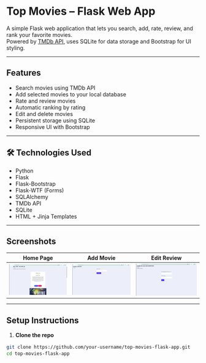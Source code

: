 # Top Movies – Flask Web App

A simple Flask web application that lets you search, add, rate, review, and rank your favorite movies.  
Powered by [TMDb API](https://www.themoviedb.org/), uses SQLite for data storage and Bootstrap for UI styling.

---

## Features

-  Search movies using TMDb API
-  Add selected movies to your local database
-  Rate and review movies
-  Automatic ranking by rating
-  Edit and delete movies
-  Persistent storage using SQLite
-  Responsive UI with Bootstrap

---

## 🛠 Technologies Used

- Python
- Flask
- Flask-Bootstrap
- Flask-WTF (Forms)
- SQLAlchemy
- TMDb API
- SQLite
- HTML + Jinja Templates

---

## Screenshots

| Home Page | Add Movie | Edit Review              |
|-----------|-----------|--------------------------|
| ![img.png](img.png) | ![img_1.png](img_1.png) | ![img_2.png](img_2.png)  |

---

## Setup Instructions

1. **Clone the repo**

```bash
git clone https://github.com/your-username/top-movies-flask-app.git
cd top-movies-flask-app
